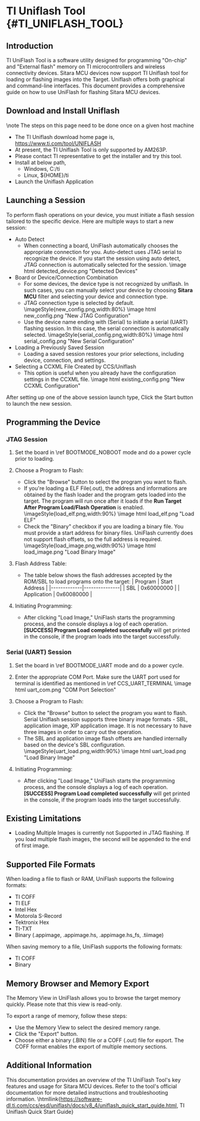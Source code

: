 # TI Uniflash Tool {#TI_UNIFLASH_TOOL}

## Introduction

TI UniFlash Tool is a software utility designed for programming "On-chip" and "External flash" memory on TI microcontrollers and wireless connectivity devices. Sitara MCU devices now support TI Uniflash tool for loading or flashing images into the Target. Uniflash offers both graphical and command-line interfaces. This document provides a comprehensive guide on how to use UniFlash for flashing Sitara MCU devices.

## Download and Install Uniflash

\note The steps on this page need to be done once on a given host machine

- The TI Uniflash download home page is, https://www.ti.com/tool/UNIFLASH
- At present, the TI Uniflash Tool is only supported by AM263P.
- Please contact TI representative to get the installer and try this tool.
- Install at below path,
  - Windows, C:/ti
  - Linux, ${HOME}/ti
- Launch the Uniflash Application

## Launching a Session

To perform flash operations on your device, you must initiate a flash session tailored to the specific device. Here are multiple ways to start a new session:

-  Auto Detect
    - When connecting a board, UniFlash automatically chooses the appropriate connection for you.
    Auto-detect uses JTAG serial to recognize the device. If you start the session using auto detect, JTAG connection is automatically selected for the session.
    \image html detected_device.png "Detected Devices"
-  Board or Device/Connection Combination
    - For some devices, the device type is not recognized by uniflash. In such cases, you can manually select your device by choosing **Sitara MCU** filter and selecting your device and connection type.
    - JTAG connection type is selected by default.
    \imageStyle{new_config.png,width:80%}
    \image html new_config.png "New JTAG Configuration"
    - Use the device name ending with (Serial) to initiate a serial (UART) flashing session. In this case, the serial connection is automatically selected.
    \imageStyle{serial_config.png,width:80%}
    \image html serial_config.png "New Serial Configuration"
-   Loading a Previously Saved Session
    - Loading a saved session restores your prior selections, including device, connection, and settings.
-   Selecting a CCXML File Created by CCS/Uniflash
    - This option is useful when you already have the configuration settings in the CCXML file.
    \image html existing_config.png "New CCXML Configuration"

After setting up one of the above session launch type, Click the Start button to launch the new session.

## Programming the Device

### JTAG Session

1.  Set the board in \ref BOOTMODE_NOBOOT mode and do a power cycle prior to loading.

2.  Choose a Program to Flash:
    - Click the "Browse" button to select the program you want to flash.
    - If you're loading a ELF File(.out), the address and informations are obtained by the flash loader and the program gets loaded into the target. The program will run once after it loads if the **Run Target After Program Load/Flash Operation** is enabled.
    \imageStyle{load_elf.png,width:90%}
    \image html load_elf.png "Load ELF"
    -   Check the "Binary" checkbox if you are loading a binary file. You must provide a start address for binary files. UniFlash currently does not support flash offsets, so the full address is required.
    \imageStyle{load_image.png,width:90%}
    \image html load_image.png "Load Binary Image"

3.  Flash Address Table:
    - The table below shows the flash addresses accepted by the ROM/SBL to load programs onto the target:
| Program     | Start Address |
|-------------|---------------|
| SBL         | 0x60000000    |
| Application | 0x60080000    |

4.  Initiating Programming:
    - After clicking "Load Image," UniFlash starts the programming process, and the console displays a log of each operation. **[SUCCESS] Program Load completed successfully** will get printed in the console, if the program loads into the target successfully.

### Serial (UART) Session


1.  Set the board in \ref BOOTMODE_UART mode and do a power cycle.

2. Enter the appropriate COM Port. Make sure the UART port used for terminal is identified as mentioned in \ref CCS_UART_TERMINAL
    \image html uart_com.png "COM Port Selection"

3.  Choose a Program to Flash:
    - Click the "Browse" button to select the program you want to flash. Serial Uniflash session supports three binary image formats - SBL, application image, XIP application image. It is not necessary to have three images in order to carry out the operation.
    - The SBL and application image flash offsets are handled internally based on the device's SBL configuration.
    \imageStyle{uart_load.png,width:90%}
    \image html uart_load.png "Load Binary Image"

4.  Initiating Programming:
    - After clicking "Load Image," UniFlash starts the programming process, and the console displays a log of each operation. **[SUCCESS] Program Load completed successfully** will get printed in the console, if the program loads into the target successfully.

## Existing Limitations

  - Loading Multiple Images is currently not Supported in JTAG flashing. If you load multiple flash images, the second will be appended to the end of first image.

## Supported File Formats

When loading a file to flash or RAM, UniFlash supports the following formats:

-   TI COFF
-   TI ELF
-   Intel Hex
-   Motorola S-Record
-   Tektronix Hex
-   TI-TXT
-   Binary (.appimage, .appimage.hs, .appimage.hs_fs, .tiimage)

When saving memory to a file, UniFlash supports the following formats:

-   TI COFF
-   Binary

## Memory Browser and Memory Export

The Memory View in UniFlash allows you to browse the target memory quickly. Please note that this view is read-only.

To export a range of memory, follow these steps:

-   Use the Memory View to select the desired memory range.
-   Click the "Export" button.
-   Choose either a binary (.BIN) file or a COFF (.out) file for export. The COFF format enables the export of multiple memory sections.

## Additional Information

This documentation provides an overview of the TI UniFlash Tool's key features and usage for Sitara MCU devices. Refer to the tool's official documentation for more detailed instructions and troubleshooting information. \htmllink{https://software-dl.ti.com/ccs/esd/uniflash/docs/v8_4/uniflash_quick_start_guide.html, TI Uniflash Quick Start Guide}